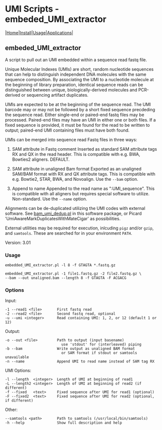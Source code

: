# UMI Scripts - embeded\_UMI\_extractor

|[Home](Readme.md)|[Install](Install.md)|[Usage](Usage.md)|[Applications](Applications.md)|

## embeded\_UMI\_extractor

A script to pull out an UMI embedded within a sequence read fastq file.
 
Unique Molecular Indexes (UMIs) are short, random nucleotide sequences that can
help to distinguish independent DNA molecules with the same sequence
composition. By associating the UMI to a nucleotide molecule at the beginning of
library preparation, identical sequence reads can be distinguished between
unique, biologically-derived molecules and PCR-derived or sequencing artifact
duplicates.

UMIs are expected to be at the beginning of the sequence read. The UMI barcode 
may or may not be followed by a short fixed sequence precdeding the sequence 
read. Either single-end or paired-end fastq files may be processed. Paired-end 
files may have an UMI in either one or both files. If a fixed sequence is provided, 
it must be found for the read to be written to output; paired-end UMI containing 
files must have both found.

UMIs can be merged into sequence read Fastq files in three ways:

1. SAM attribute in Fastq comment
	Inserted as standard SAM attribute tags RX and QX in the read header.
	This is compatible with e.g. BWA, Bowties2 aligners. DEFAULT.

2. SAM attribute in unaligned Bam format
	Exported as an unaligned SAM/BAM format with RX and QX attribute tags.
	This is compatible with e.g. Bowtie2, STAR, BWA, and Novoalign.
	Use the `--bam` option.

3. Append to name
	Appended to the read name as ":UMI_sequence". This is compatible with 
	all aligners but requires special software to utilize. Non-standard. 
	Use the `--name` option.

Alignments can be de-duplicated utilizing the UMI codes with external software.
See [bam_umi_dedup.pl](bam_umi_dedup.md) in this software package, or 
Picard 'UmiAwareMarkDuplicatesWithMateCigar' as possibilities.

External utilities may be required for execution, inlcuding `pigz` and/or `gzip`,
and `samtools`. These are searched for in your environment `PATH`.


Version: 3.01

### Usage

	embedded_UMI_extractor.pl -l 8 -f GTAGTA *.fastq.gz 

	embedded_UMI_extractor.pl -1 file1.fastq.gz -2 file2.fastq.gz \
	--bam --out unaligned.bam --length 8 -f GTAGTA -F ACGACG 

### Options

Input:

    -1 --read1 <file>       First fastq read
    -2 --read2 <file>       Second fastq read, optional
    -u --umi <integer>      Read containing UMI: 1, 2, or 12 (default 1 or 12)

Output:

    -o --out <file>         Path to output (input basename)
                              use 'stdout' for (interleaved) piping
    -b --bam                Write output as unaligned BAM format
                              or SAM format if stdout or samtools unavailable 
    -n --name               Append UMI to read name instead of SAM tag RX

UMI Options:

    -l --length  <integer>  Length of UMI at beginning of read1
    -L --length2 <integer>  Length of UMI at beginning of read2 (if different)
    -f --fixed   <text>     Fixed sequence after UMI for read1 (optional) 
    -F --fixed2  <text>     Fixed sequence after UMI for read2 (optional, if different) 

Other:

    --samtools <path>       Path to samtools (/usr/local/bin/samtools)
    -h --help               Show full description and help

